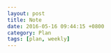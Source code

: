 ```yaml
---
layout: post
title: Note
date: 2016-05-16 09:44:15 +0800
category: Plan
tags: [plan, weekly]
---
```

